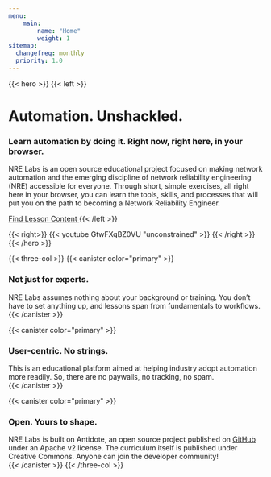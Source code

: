 ```yaml
---
menu: 
    main:
        name: "Home"
        weight: 1
sitemap:
  changefreq: monthly
  priority: 1.0
---
```


{{< hero >}}
{{< left >}}
# Automation. Unshackled.

### Learn automation by doing it. Right now, right here, in your browser.

NRE Labs is an open source educational project focused on making network automation and the emerging discipline of network reliability engineering (NRE) accessible for everyone. Through short, simple exercises, all right here in your browser, you can learn the tools, skills, and processes that will put you on the path to becoming a Network Reliability Engineer.
<!-- This was placed here because of the removal of the advisor, so we still have a central component that draws user to the curriculum. Should probably be removed when the below issue regarding the advisor is fixed. -->
<a class="btn secondary" href="https://go.nrelabs.io/catalog/" style="margin-top: 10px;">
  Find Lesson Content
</a>
{{< /left >}}

{{< right>}}
{{< youtube GtwFXqBZ0VU "unconstrained" >}}
{{< /right >}}
{{< /hero >}}

<!-- Please see https://github.com/nre-learning/nre-blog/issues/61 for history on why this is commented out -->
<!-- {{< advisor >}} -->

{{< three-col >}}
{{< canister color="primary" >}}   
### Not just for experts.
NRE Labs assumes nothing about your background or training. You don’t have to set anything up, and lessons span from fundamentals to workflows.
{{< /canister >}}

{{< canister color="primary" >}}
### User-centric. No strings.
This is an educational platform aimed at helping industry adopt automation more readily. So, there are no paywalls, no tracking, no spam.   
{{< /canister >}}

{{< canister color="primary" >}}
### Open. Yours to shape.
NRE Labs is built on Antidote, an open source project published on [GitHub](https://github.com/nre-learning) under an Apache v2 license. The curriculum itself is published under Creative Commons. Anyone can join the developer community!   
{{< /canister >}}
{{< /three-col >}}

<script>
  // redirect to admin interface after netlify identity login
  if (window.netlifyIdentity) {
    window.netlifyIdentity.on("init", user => {
      if (!user) {
        window.netlifyIdentity.on("login", () => {
          document.location.href = "/admin/";
        });
      }
    });
  }
</script>
